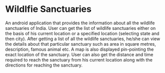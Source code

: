 # Wildlfie Sanctuaries

An android application that provides the information about all the wildlife sanctuaries of India. User can get the list of wildlife sanctuaries either on the basis of his current location or a specified location (selecting state and then city). After getting a list of all the wildlife sanctuaries, he/she can view the details about that particular sanctuary such as area in square metres, description, famous animal etc. A map is also displayed pin-pointing the exact location of  the sanctuary. User can also get the distance and time required to reach the sanctuary from his current location along with the directions for reaching the sanctuary. 
